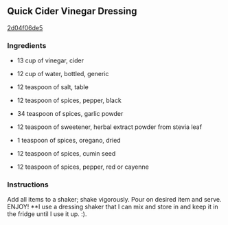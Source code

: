 ## Quick Cider Vinegar Dressing

[2d04f06de5](http://www.food.com/recipe/quick-cider-vinegar-dressing-409725)

### Ingredients

 - 13 cup of vinegar, cider

 - 12 cup of water, bottled, generic

 - 12 teaspoon of salt, table

 - 12 teaspoon of spices, pepper, black

 - 34 teaspoon of spices, garlic powder

 - 12 teaspoon of sweetener, herbal extract powder from stevia leaf

 - 1 teaspoon of spices, oregano, dried

 - 12 teaspoon of spices, cumin seed

 - 12 teaspoon of spices, pepper, red or cayenne

### Instructions

Add all items to a shaker; shake vigorously. Pour on desired item and serve. ENJOY! **I use a dressing shaker that I can mix and store in and keep it in the fridge until I use it up. :).